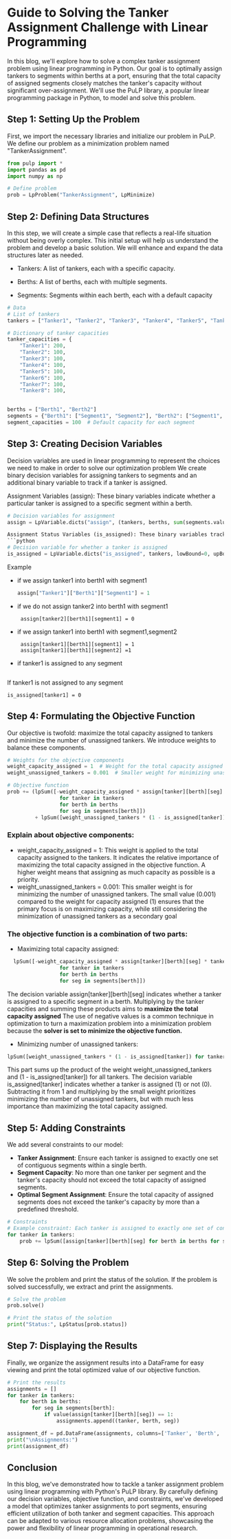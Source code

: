 
# Guide to Solving the Tanker Assignment Challenge with Linear Programming

In this blog, we'll explore how to solve a complex tanker assignment problem using linear programming in Python. Our goal is to optimally assign tankers to segments within berths at a port, ensuring that the total capacity of assigned segments closely matches the tanker's capacity without significant over-assignment. We'll use the PuLP library, a popular linear programming package in Python, to model and solve this problem.

## Step 1: Setting Up the Problem

First, we import the necessary libraries and initialize our problem in PuLP. We define our problem as a minimization problem named "TankerAssignment".

```python
from pulp import *
import pandas as pd
import numpy as np

# Define problem
prob = LpProblem("TankerAssignment", LpMinimize)
```

## Step 2: Defining Data Structures

In this step, we will create a simple case that reflects a real-life situation without being overly complex. This initial setup will help us understand the problem and develop a basic solution. We will enhance and expand the data structures later as needed.

- Tankers: A list of tankers, each with a specific capacity.

- Berths: A list of berths, each with multiple segments.

- Segments: Segments within each berth, each with a default capacity


```python
# Data
# List of tankers
tankers = ["Tanker1", "Tanker2", "Tanker3", "Tanker4", "Tanker5", "Tanker6", "Tanker7", "Tanker8", "Tanker9", "Tanker10"]

# Dictionary of tanker capacities
tanker_capacities = {
    "Tanker1": 200,
    "Tanker2": 100,
    "Tanker3": 100,
    "Tanker4": 100,
    "Tanker5": 100,
    "Tanker6": 100,
    "Tanker7": 100,
    "Tanker8": 100,
   

berths = ["Berth1", "Berth2"]
segments = {"Berth1": ["Segment1", "Segment2"], "Berth2": ["Segment1", "Segment2", "Segment3"]}
segment_capacities = 100  # Default capacity for each segment
```

## Step 3: Creating Decision Variables
Decision variables are used in linear programming to represent the choices we need to make in order to solve our optimization problem
We create binary decision variables for assigning tankers to segments and an additional binary variable to track if a tanker is assigned.

Assignment Variables (assign): These binary variables indicate whether a particular tanker is assigned to a specific segment within a berth.
```python
# Decision variables for assignment
assign = LpVariable.dicts("assign", (tankers, berths, sum(segments.values(), [])), cat='Binary')

Assignment Status Variables (is_assigned): These binary variables track whether a tanker is assigned to any segment within any berth.
```python
# Decision variable for whether a tanker is assigned
is_assigned = LpVariable.dicts("is_assigned", tankers, lowBound=0, upBound=1, cat='Binary')
```
Example
- if we assign tanker1 into berth1 with segment1
   ```python
   assign["Tanker1"]["Berth1"]["Segment1"] = 1
   ```
- if we do not assign tanker2 into berth1 with segment1
  ```
   assign[tanker2][berth1][segment1] = 0
  ```
- if we assign tanker1 into berth1 with segment1,segment2
  ```
   assign[tanker1][berth1][segment1] = 1
   assign[tanker1][berth1][segment2] =1
  ```
- if tanker1 is assigned to any segment
```is_assigned[tanker1]=1
```
If tanker1 is not assigned to any segment
```
is_assigned[tanker1] = 0 
```

## Step 4: Formulating the Objective Function

Our objective is twofold: maximize the total capacity assigned to tankers and minimize the number of unassigned tankers. We introduce weights to balance these components.

```python
# Weights for the objective components
weight_capacity_assigned = 1  # Weight for the total capacity assigned
weight_unassigned_tankers = 0.001  # Smaller weight for minimizing unassigned tankers, ensuring capacity has higher priority

# Objective function
prob += (lpSum([-weight_capacity_assigned * assign[tanker][berth][seg] * tanker_capacities[tanker] 
                 for tanker in tankers 
                 for berth in berths 
                 for seg in segments[berth]]) 
         + lpSum([weight_unassigned_tankers * (1 - is_assigned[tanker]) for tanker in tankers]))
```
### Explain about objective components:

- weight_capacity_assigned = 1: This weight is applied to the total capacity assigned to the tankers. It indicates the relative importance of maximizing the total capacity assigned in the objective function. A higher weight means that assigning as much capacity as possible is a priority.
- weight_unassigned_tankers = 0.001: This smaller weight is for minimizing the number of unassigned tankers. The small value (0.001) compared to the weight for capacity assigned (1) ensures that the primary focus is on maximizing capacity, while still considering the minimization of unassigned tankers as a secondary goal
### The objective function is a combination of two parts:
- Maximizing total capacity assigned:
```python
  lpSum([-weight_capacity_assigned * assign[tanker][berth][seg] * tanker_capacities[tanker] 
                 for tanker in tankers 
                 for berth in berths 
                 for seg in segments[berth]])
```
The decision variable assign[tanker][berth][seg] indicates whether a tanker is assigned to a specific segment in a berth. Multiplying by the tanker capacities and summing these products aims to **maximize the total capacity assigned**
The use of negative values is a common technique in optimization to turn a maximization problem into a minimization problem because the **solver is set to minimize the objective function.**
- Minimizing number of unassigned tankers:
```python
lpSum([weight_unassigned_tankers * (1 - is_assigned[tanker]) for tanker in tankers])
```
  This part sums up the product of the weight weight_unassigned_tankers and (1 - is_assigned[tanker]) for all tankers. The decision variable is_assigned[tanker] indicates whether a tanker is assigned (1) or not (0). Subtracting it from 1 and multiplying by the small weight prioritizes minimizing the number of unassigned tankers, but with much less importance than maximizing the total capacity assigned.


## Step 5: Adding Constraints

We add several constraints to our model:

- **Tanker Assignment**: Ensure each tanker is assigned to exactly one set of contiguous segments within a single berth.
- **Segment Capacity**: No more than one tanker per segment and the tanker's capacity should not exceed the total capacity of assigned segments.
- **Optimal Segment Assignment**: Ensure the total capacity of assigned segments does not exceed the tanker's capacity by more than a predefined threshold.

```python
# Constraints
# Example constraint: Each tanker is assigned to exactly one set of contiguous segments within a single berth
for tanker in tankers:
    prob += lpSum([assign[tanker][berth][seg] for berth in berths for seg in segments[berth]]) == 1
```

## Step 6: Solving the Problem

We solve the problem and print the status of the solution. If the problem is solved successfully, we extract and print the assignments.

```python
# Solve the problem
prob.solve()

# Print the status of the solution
print("Status:", LpStatus[prob.status])
```

## Step 7: Displaying the Results

Finally, we organize the assignment results into a DataFrame for easy viewing and print the total optimized value of our objective function.

```python
# Print the results
assignments = []
for tanker in tankers:
    for berth in berths:
        for seg in segments[berth]:
            if value(assign[tanker][berth][seg]) == 1:
                assignments.append((tanker, berth, seg))

assignment_df = pd.DataFrame(assignments, columns=['Tanker', 'Berth', 'Segment'])
print("\nAssignments:")
print(assignment_df)
```

## Conclusion

In this blog, we've demonstrated how to tackle a tanker assignment problem using linear programming with Python's PuLP library. By carefully defining our decision variables, objective function, and constraints, we've developed a model that optimizes tanker assignments to port segments, ensuring efficient utilization of both tanker and segment capacities. This approach can be adapted to various resource allocation problems, showcasing the power and flexibility of linear programming in operational research.
```
